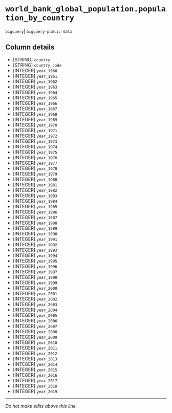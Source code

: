 # `world_bank_global_population.population_by_country`
`bigquery`| `bigquery-public-data`

## Column details
* [STRING]    `country`
* [STRING]    `country_code`
* [INTEGER]   `year_1960`
* [INTEGER]   `year_1961`
* [INTEGER]   `year_1962`
* [INTEGER]   `year_1963`
* [INTEGER]   `year_1964`
* [INTEGER]   `year_1965`
* [INTEGER]   `year_1966`
* [INTEGER]   `year_1967`
* [INTEGER]   `year_1968`
* [INTEGER]   `year_1969`
* [INTEGER]   `year_1970`
* [INTEGER]   `year_1971`
* [INTEGER]   `year_1972`
* [INTEGER]   `year_1973`
* [INTEGER]   `year_1974`
* [INTEGER]   `year_1975`
* [INTEGER]   `year_1976`
* [INTEGER]   `year_1977`
* [INTEGER]   `year_1978`
* [INTEGER]   `year_1979`
* [INTEGER]   `year_1980`
* [INTEGER]   `year_1981`
* [INTEGER]   `year_1982`
* [INTEGER]   `year_1983`
* [INTEGER]   `year_1984`
* [INTEGER]   `year_1985`
* [INTEGER]   `year_1986`
* [INTEGER]   `year_1987`
* [INTEGER]   `year_1988`
* [INTEGER]   `year_1989`
* [INTEGER]   `year_1990`
* [INTEGER]   `year_1991`
* [INTEGER]   `year_1992`
* [INTEGER]   `year_1993`
* [INTEGER]   `year_1994`
* [INTEGER]   `year_1995`
* [INTEGER]   `year_1996`
* [INTEGER]   `year_1997`
* [INTEGER]   `year_1998`
* [INTEGER]   `year_1999`
* [INTEGER]   `year_2000`
* [INTEGER]   `year_2001`
* [INTEGER]   `year_2002`
* [INTEGER]   `year_2003`
* [INTEGER]   `year_2004`
* [INTEGER]   `year_2005`
* [INTEGER]   `year_2006`
* [INTEGER]   `year_2007`
* [INTEGER]   `year_2008`
* [INTEGER]   `year_2009`
* [INTEGER]   `year_2010`
* [INTEGER]   `year_2011`
* [INTEGER]   `year_2012`
* [INTEGER]   `year_2013`
* [INTEGER]   `year_2014`
* [INTEGER]   `year_2015`
* [INTEGER]   `year_2016`
* [INTEGER]   `year_2017`
* [INTEGER]   `year_2018`
* [INTEGER]   `year_2019`

-------------------------------------------------------------------------------
*Do not make edits above this line.*
